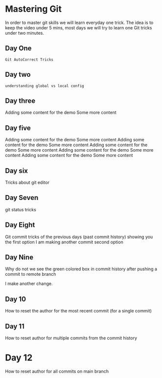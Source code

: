 # Mastering Git

In order to master git skills we will learn everyday one trick. The idea is to keep the video under 5 mins, most days we will try to learn one Git tricks under two minutes.

## Day One

    Git AutoCorrect Tricks

## Day two

    understanding global vs local config

## Day three

Adding some content for the demo
Some more content

## Day five

Adding some content for the demo
Some more content
Adding some content for the demo
Some more content
Adding some content for the demo
Some more content
Adding some content for the demo
Some more content
Adding some content for the demo
Some more content

## Day six

Tricks about git editor

## Day Seven

git status tricks

## Day Eight

Git commit tricks of the previous days (past commit history)
showing you the first option
I am making another commit
second option

## Day Nine

Why do not we see the green colored box in commit history after pushing a commit to remote branch

I make another change.

## Day 10

How to reset the author for the most recent commit (for a single commit)

## Day 11

How to reset author for multiple commits from the commit history

# Day 12

How to reset author for all commits on main branch
